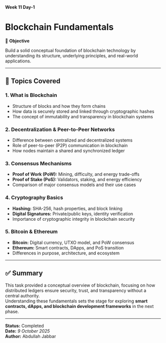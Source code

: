 **Week 11 Day-1** 
# Blockchain Fundamentals

🎯 **Objective**

Build a solid conceptual foundation of blockchain technology by understanding its structure, underlying principles, and real-world applications.

---

## 🧠 Topics Covered

### 1. What is Blockchain
- Structure of blocks and how they form chains  
- How data is securely stored and linked through cryptographic hashes  
- The concept of immutability and transparency in blockchain systems  

### 2. Decentralization & Peer-to-Peer Networks
- Difference between centralized and decentralized systems  
- Role of peer-to-peer (P2P) communication in blockchain  
- How nodes maintain a shared and synchronized ledger  

### 3. Consensus Mechanisms
- **Proof of Work (PoW):** Mining, difficulty, and energy trade-offs  
- **Proof of Stake (PoS):** Validators, staking, and energy efficiency  
- Comparison of major consensus models and their use cases  

### 4. Cryptography Basics
- **Hashing:** SHA-256, hash properties, and block linking  
- **Digital Signatures:** Private/public keys, identity verification  
- Importance of cryptographic integrity in blockchain security  

### 5. Bitcoin & Ethereum
- **Bitcoin:** Digital currency, UTXO model, and PoW consensus  
- **Ethereum:** Smart contracts, DApps, and PoS transition  
- Differences in purpose, architecture, and ecosystem  

---

## ✅ Summary

This task provided a conceptual overview of blockchain, focusing on how distributed ledgers ensure security, trust, and transparency without a central authority.  
Understanding these fundamentals sets the stage for exploring **smart contracts, dApps, and blockchain development frameworks** in the next phase.

---

**Status:** Completed  
**Date:** *9 October 2025*  
**Author:** Abdullah Jabbar
